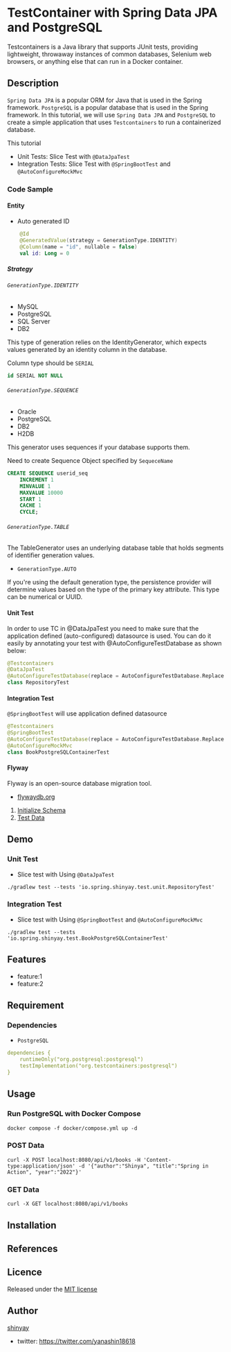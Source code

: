 # TestContainer with Spring Data JPA and PostgreSQL

Testcontainers is a Java library that supports JUnit tests, providing lightweight, throwaway instances of common databases, Selenium web browsers, or anything else that can run in a Docker container.

## Description

`Spring Data JPA` is a popular ORM for Java that is used in the Spring framework.
`PostgreSQL` is a popular database that is used in the Spring framework.
In this tutorial, we will use `Spring Data JPA` and `PostgreSQL` to create a simple application that uses `Testcontainers` to run a containerized database.

This tutorial
- Unit Tests: Slice Test with `@DataJpaTest`
- Integration Tests: Slice Test with `@SpringBootTest` and `@AutoConfigureMockMvc`

### Code Sample

#### Entity

- Auto generated ID

```kotlin
    @Id
    @GeneratedValue(strategy = GenerationType.IDENTITY)
    @Column(name = "id", nullable = false)
    val id: Long = 0
```

##### Strategy

###### `GenerationType.IDENTITY`
  - MySQL
  - PostgreSQL
  - SQL Server
  - DB2

This type of generation relies on the IdentityGenerator, which expects values generated by an identity column in the database.

Column type should be `SERIAL`

```sql
id SERIAL NOT NULL
```

###### `GenerationType.SEQUENCE`

  - Oracle
  - PostgreSQL
  - DB2
  - H2DB

This generator uses sequences if your database supports them.

Need to create Sequence Object specified by `SequeceName`

```sql
CREATE SEQUENCE userid_seq
    INCREMENT 1
    MINVALUE 1
    MAXVALUE 10000
    START 1
    CACHE 1
    CYCLE;
```

######  `GenerationType.TABLE`

The TableGenerator uses an underlying database table that holds segments of identifier generation values.

- `GenerationType.AUTO`

If you're using the default generation type, the persistence provider will determine values based on the type of the primary key attribute. This type can be numerical or UUID.

#### Unit Test

In order to use TC in @DataJpaTest you need to make sure that the application defined (auto-configured) datasource is used.
You can do it easily by annotating your test with @AutoConfigureTestDatabase as shown below:

```kotlin
@Testcontainers
@DataJpaTest
@AutoConfigureTestDatabase(replace = AutoConfigureTestDatabase.Replace.NONE)
class RepositoryTest
```

#### Integration Test

`@SpringBootTest` will use application defined datasource

```kotlin
@Testcontainers
@SpringBootTest
@AutoConfigureTestDatabase(replace = AutoConfigureTestDatabase.Replace.NONE)
@AutoConfigureMockMvc
class BookPostgreSQLContainerTest
```

#### Flyway

Flyway is an open-source database migration tool.
- [flywaydb.org](https://flywaydb.org/)

1. [Initialize Schema](src/test/resources/db/migration/V001__init.sql)
2. [Test Data](src/test/resources/db/migration/V002__insert_books.sql)

## Demo

### Unit Test

- Slice test with Using `@DataJpaTest`

```shell
./gradlew test --tests 'io.spring.shinyay.test.unit.RepositoryTest'
```

### Integration Test

- Slice test with Using `@SpringBootTest` and `@AutoConfigureMockMvc`

```shell
./gradlew test --tests 'io.spring.shinyay.test.BookPostgreSQLContainerTest'
```

## Features

- feature:1
- feature:2

## Requirement

### Dependencies

- `PostgreSQL`
```yaml
dependencies {
	runtimeOnly("org.postgresql:postgresql")
	testImplementation("org.testcontainers:postgresql")
}
```

## Usage

### Run PostgreSQL with Docker Compose

```shell
docker compose -f docker/compose.yml up -d
```

### POST Data

```shell
curl -X POST localhost:8080/api/v1/books -H 'Content-type:application/json' -d '{"author":"Shinya", "title":"Spring in Action", "year":"2022"}'
```

### GET Data

```shell
curl -X GET localhost:8080/api/v1/books
```

## Installation

## References

## Licence

Released under the [MIT license](https://gist.githubusercontent.com/shinyay/56e54ee4c0e22db8211e05e70a63247e/raw/34c6fdd50d54aa8e23560c296424aeb61599aa71/LICENSE)

## Author

[shinyay](https://github.com/shinyay)
- twitter: https://twitter.com/yanashin18618
